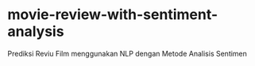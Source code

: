 # movie-review-with-sentiment-analysis
Prediksi Reviu Film menggunakan NLP dengan Metode Analisis Sentimen
